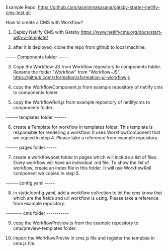 Example Repo: https://github.com/jasminmakasana/gatsby-starter-netlify-cms-test.git


How to create a CMS with Workflow?

1) Deploy Netlify CMS with Gatsby 
https://www.netlifycms.org/docs/start-with-a-template/

2) after it is deployed, clone the repo from github to local machine.

----- Components folder -----

3) Copy the Workflow-JS from Workflow repository to components folder. Rename the folder "Workflow" from "Workflow-JS".
https://github.com/xformation/xformation-ui-workflowjs

4) copy the WorkflowComponent.js from example repository of netlify cms to components folder.

5) copy the WorkflowRoll.js from example repository of netlifycms to components folder.

------ templates folder ------

6) create a Template for workflow in templates folder. This template is responsible for rendering a workflow. It uses WorkflowComponent that we copied in step 4.
Please take a reference from example repository.

------ pages folder -----

7) create a workflowpost folder in pages which will include a list of files. Every workflow will have an individual .md file. 
To show the list of workflow, create an index file in this folder. It will use WorkflowRoll component we copied in step 5.

------ config.yaml -----

8) in static/config.yaml, add a workflow collection to let the cms know that which are the fields and url workflow is using. 
Please take a reference from example repository.

-------- cms folder -----------

9) copy the WorkflowPreview.js from the example repository to cms/preview-templates folder.

10) import the WorkflowPreviw in cms.js file and register the template in cms.js file.